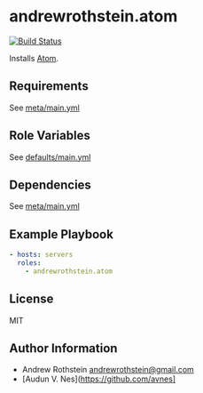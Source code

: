 andrewrothstein.atom
==========================
[![Build Status](https://travis-ci.org/andrewrothstein/ansible-atom.svg?branch=master)](https://travis-ci.org/andrewrothstein/ansible-atom)

Installs [Atom](https://github.com/atom/atom).

Requirements
------------

See [meta/main.yml](meta/main.yml)

Role Variables
--------------

See [defaults/main.yml](defaults/main.yml)

Dependencies
------------

See [meta/main.yml](meta/main.yml)

Example Playbook
----------------

```yml
- hosts: servers
  roles:
    - andrewrothstein.atom
```

License
-------

MIT

Author Information
------------------

* Andrew Rothstein <andrewrothstein@gmail.com>
* [Audun V. Nes](https://github.com/avnes]
